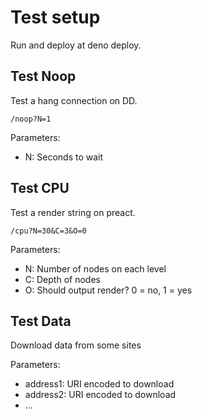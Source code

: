 # Test setup

Run and deploy at deno deploy.

## Test Noop

Test a hang connection on DD.

`/noop?N=1`

Parameters:
- N: Seconds to wait

## Test CPU

Test a render string on preact.

`/cpu?N=30&C=3&O=0`

Parameters:
- N: Number of nodes on each level
- C: Depth of nodes
- O: Should output render? 0 = no, 1 = yes

## Test Data

Download data from some sites

Parameters:
- address1: URI encoded to download 
- address2: URI encoded to download
- ...
